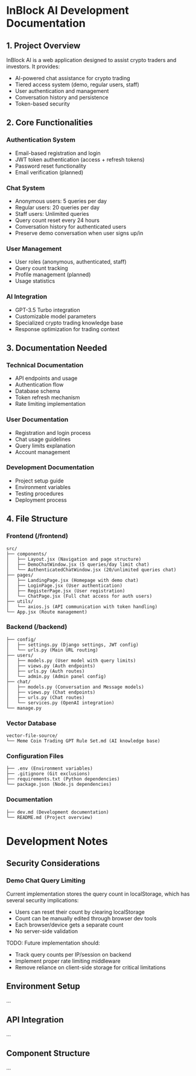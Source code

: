 # InBlock AI Development Documentation

## 1. Project Overview
InBlock AI is a web application designed to assist crypto traders and investors. It provides:
- AI-powered chat assistance for crypto trading
- Tiered access system (demo, regular users, staff)
- User authentication and management
- Conversation history and persistence
- Token-based security

## 2. Core Functionalities

### Authentication System
- Email-based registration and login
- JWT token authentication (access + refresh tokens)
- Password reset functionality
- Email verification (planned)

### Chat System
- Anonymous users: 5 queries per day
- Regular users: 20 queries per day
- Staff users: Unlimited queries
- Query count reset every 24 hours
- Conversation history for authenticated users
- Preserve demo conversation when user signs up/in

### User Management
- User roles (anonymous, authenticated, staff)
- Query count tracking
- Profile management (planned)
- Usage statistics

### AI Integration
- GPT-3.5 Turbo integration
- Customizable model parameters
- Specialized crypto trading knowledge base
- Response optimization for trading context

## 3. Documentation Needed

### Technical Documentation
- API endpoints and usage
- Authentication flow
- Database schema
- Token refresh mechanism
- Rate limiting implementation

### User Documentation
- Registration and login process
- Chat usage guidelines
- Query limits explanation
- Account management

### Development Documentation
- Project setup guide
- Environment variables
- Testing procedures
- Deployment process

## 4. File Structure

### Frontend (/frontend)
```
src/
├── components/
│   ├── Layout.jsx (Navigation and page structure)
│   ├── DemoChatWindow.jsx (5 queries/day limit chat)
│   └── AuthenticatedChatWindow.jsx (20/unlimited queries chat)
├── pages/
│   ├── LandingPage.jsx (Homepage with demo chat)
│   ├── LoginPage.jsx (User authentication)
│   ├── RegisterPage.jsx (User registration)
│   └── ChatPage.jsx (Full chat access for auth users)
├── utils/
│   └── axios.js (API communication with token handling)
└── App.jsx (Route management)
```

### Backend (/backend)
```
├── config/
│   ├── settings.py (Django settings, JWT config)
│   └── urls.py (Main URL routing)
├── users/
│   ├── models.py (User model with query limits)
│   ├── views.py (Auth endpoints)
│   ├── urls.py (Auth routes)
│   └── admin.py (Admin panel config)
├── chat/
│   ├── models.py (Conversation and Message models)
│   ├── views.py (Chat endpoints)
│   ├── urls.py (Chat routes)
│   └── services.py (OpenAI integration)
└── manage.py
```

### Vector Database
```
vector-file-source/
└── Meme Coin Trading GPT Rule Set.md (AI knowledge base)
```

### Configuration Files
```
├── .env (Environment variables)
├── .gitignore (Git exclusions)
├── requirements.txt (Python dependencies)
└── package.json (Node.js dependencies)
```

### Documentation
```
├── dev.md (Development documentation)
└── README.md (Project overview)
```

# Development Notes

## Security Considerations

### Demo Chat Query Limiting
Current implementation stores the query count in localStorage, which has several security implications:

- Users can reset their count by clearing localStorage
- Count can be manually edited through browser dev tools
- Each browser/device gets a separate count
- No server-side validation

TODO: Future implementation should:
- Track query counts per IP/session on backend
- Implement proper rate limiting middleware
- Remove reliance on client-side storage for critical limitations

## Environment Setup
...

## API Integration
...

## Component Structure
...